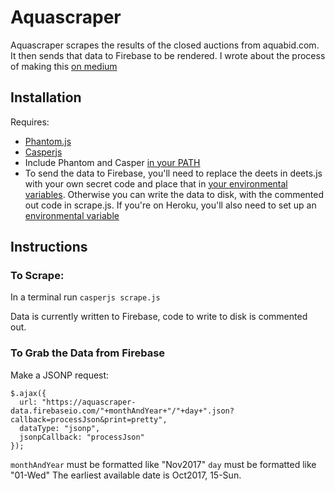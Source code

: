 # Aquascraper

Aquascraper scrapes the results of the closed auctions from aquabid.com. It then sends that data to Firebase to be rendered. I wrote about the process of making this [on medium](https://medium.com/@Tnodes/all-i-wanted-to-do-is-scrape-in-javascript-c329c8e757e3)

## Installation
Requires:
* [Phantom.js](http://phantomjs.org/)
* [Casperjs](http://casperjs.org/)
* Include Phantom and Casper [in your PATH](https://stackoverflow.com/questions/14894311/installing-casperjs-on-windows-how-to-do-it-correctly)
* To send the data to Firebase, you'll need to replace the deets in deets.js with your own secret code and place that in [your environmental variables](https://kb.wisc.edu/cae/page.php?id=24500). Otherwise you can write the data to disk, with the commented out code in scrape.js. If you're on Heroku, you'll also need to set up an [environmental variable](https://devcenter.heroku.com/articles/config-vars)


## Instructions
### To Scrape:
In a terminal run
`casperjs scrape.js`

Data is currently written to Firebase, code to write to disk is commented out.

### To Grab the Data from Firebase
Make a JSONP request:

```
$.ajax({
  url: "https://aquascraper-data.firebaseio.com/"+monthAndYear+"/"+day+".json?callback=processJson&print=pretty",
  dataType: "jsonp",
  jsonpCallback: "processJson"
});
```
`monthAndYear` must be formatted like "Nov2017"
`day` must be formatted like "01-Wed"
The earliest available date is Oct2017, 15-Sun.

